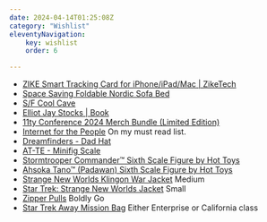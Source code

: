 ```yaml
---
date: 2024-04-14T01:25:08Z
category: "Wishlist"
eleventyNavigation:
    key: wishlist
    order: 6

---
```


* [ZIKE Smart Tracking Card for iPhone/iPad/Mac | ZikeTech](https://ziketech.com/products/smart-tracking-card?variant=43692863258785) 
* [Space Saving Foldable Nordic Sofa Bed](https://mavigadget.com/products/space-saving-foldable-nordic-sofa-bed/) 
* [S/F Cool Cave](https://www.fjallraven.com/us/en-us/bags-gear/fjallraven-specialized/sf-cool-cave?v=F23234%3a%3a7323450747374) 
* [Elliot Jay Stocks | Book](https://elliotjaystocks.com/book) 
* [11ty Conference 2024 Merch Bundle (Limited Edition)](https://merch.11ty.dev/products/11ty-merch-bundle-2024-limited-edition) 
* [Internet for the People](https://www.versobooks.com/products/2674-internet-for-the-people) On my must read list. 
* [Dreamfinders - Dad Hat](https://shopparkfriends.com/products/dreamfinders-dad-hat) 
* [AT-TE - Minifig Scale](https://www.brickvault.toys/products/at-te) 
* [Stormtrooper Commander™ Sixth Scale Figure by Hot Toys](https://www.sideshow.com/collectibles/star-wars-stormtrooper-commander-hot-toys-908291?utm_source=Google&utm_medium=OSP&utm_campaign=GoogleMerchant&utm_nooverride=1&gad_source=4) 
* [Ahsoka Tano™ (Padawan) Sixth Scale Figure by Hot Toys](https://www.sideshow.com/collectibles/star-wars-ahsoka-tano-padawan-hot-toys-913170) 
* [Strange New Worlds Klingon War Jacket](https://herowithinstore.com/collections/star-trek/products/klingon-war-jacket) Medium
* [Star Trek: Strange New Worlds Jacket](https://herowithinstore.com/collections/star-trek/products/strange-new-worlds-preorder-jacket) Small
* [Zipper Pulls](https://herowithinstore.com/collections/star-trek/products/zipper-pulls) Boldly Go
* [Star Trek Away Mission Bag](https://herowithinstore.com/collections/star-trek/products/star-trek-away-mission-bag) Either Enterprise or California class